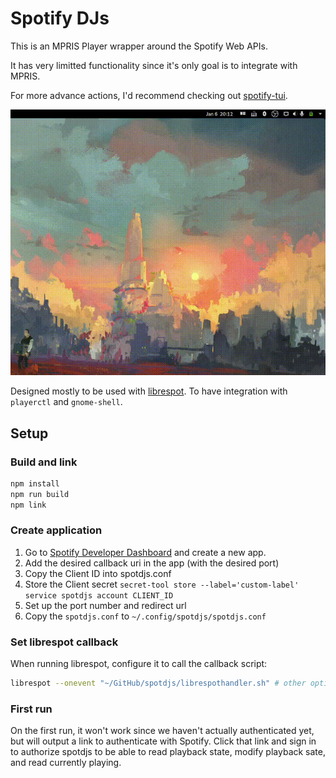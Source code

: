 # Spotify DJs

This is an MPRIS Player wrapper around the Spotify Web APIs.

It has very limitted functionality since it's only goal is to integrate with MPRIS.

For more advance actions, I'd recommend checking out [spotify-tui](https://github.com/Rigellute/spotify-tui).

![GNOME Demo](./demo.gif)

Designed mostly to be used with [librespot](https://github.com/librespot-org/librespot). To have integration with
`playerctl` and `gnome-shell`.

## Setup

### Build and link

```sh
npm install
npm run build
npm link
```

### Create application

1. Go to [Spotify Developer Dashboard](https://developer.spotify.com/dashboard/applications) and create a new app.
2. Add the desired callback uri in the app (with the desired port)
3. Copy the Client ID into spotdjs.conf
4. Store the Client secret `secret-tool store --label='custom-label' service spotdjs account CLIENT_ID`
5. Set up the port number and redirect url
6. Copy the `spotdjs.conf` to `~/.config/spotdjs/spotdjs.conf`

### Set librespot callback

When running librespot, configure it to call the callback script:

```sh
librespot --onevent "~/GitHub/spotdjs/librespothandler.sh" # other options...
```

### First run

On the first run, it won't work since we haven't actually authenticated yet, but will output a link to authenticate with Spotify. Click that link and sign in to authorize spotdjs to be able to read playback state, modify playback sate, and read currently playing.
